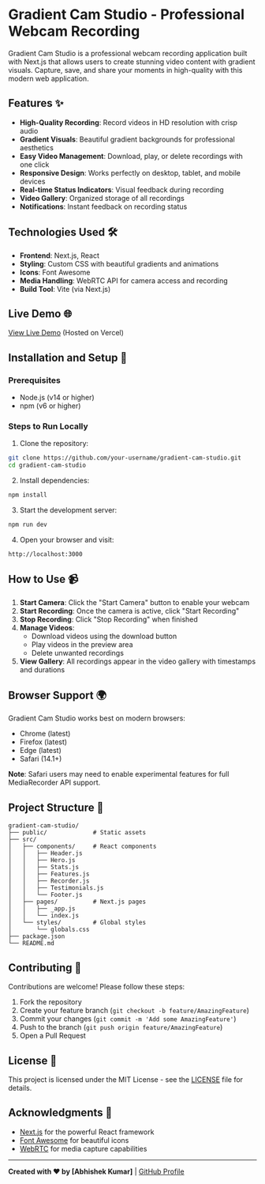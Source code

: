 # Gradient Cam Studio - Professional Webcam Recording 

Gradient Cam Studio is a professional webcam recording application built with Next.js that allows users to create stunning video content with gradient visuals. Capture, save, and share your moments in high-quality with this modern web application.

## Features ✨

- **High-Quality Recording**: Record videos in HD resolution with crisp audio
- **Gradient Visuals**: Beautiful gradient backgrounds for professional aesthetics
- **Easy Video Management**: Download, play, or delete recordings with one click
- **Responsive Design**: Works perfectly on desktop, tablet, and mobile devices
- **Real-time Status Indicators**: Visual feedback during recording
- **Video Gallery**: Organized storage of all recordings
- **Notifications**: Instant feedback on recording status

## Technologies Used 🛠️

- **Frontend**: Next.js, React
- **Styling**: Custom CSS with beautiful gradients and animations
- **Icons**: Font Awesome
- **Media Handling**: WebRTC API for camera access and recording
- **Build Tool**: Vite (via Next.js)

## Live Demo 🌐

[View Live Demo](https://gradient-cam-studio.vercel.app/) (Hosted on Vercel)

## Installation and Setup 🚀

### Prerequisites
- Node.js (v14 or higher)
- npm (v6 or higher)

### Steps to Run Locally

1. Clone the repository:
```bash
git clone https://github.com/your-username/gradient-cam-studio.git
cd gradient-cam-studio
```

2. Install dependencies:
```bash
npm install
```

3. Start the development server:
```bash
npm run dev
```

4. Open your browser and visit:
```
http://localhost:3000
```

## How to Use 📹

1. **Start Camera**: Click the "Start Camera" button to enable your webcam
2. **Start Recording**: Once the camera is active, click "Start Recording"
3. **Stop Recording**: Click "Stop Recording" when finished
4. **Manage Videos**:
   - Download videos using the download button
   - Play videos in the preview area
   - Delete unwanted recordings
5. **View Gallery**: All recordings appear in the video gallery with timestamps and durations

## Browser Support 🌍

Gradient Cam Studio works best on modern browsers:
- Chrome (latest)
- Firefox (latest)
- Edge (latest)
- Safari (14.1+)

**Note**: Safari users may need to enable experimental features for full MediaRecorder API support.

## Project Structure 📂

```
gradient-cam-studio/
├── public/             # Static assets
├── src/
│   ├── components/     # React components
│   │   ├── Header.js
│   │   ├── Hero.js
│   │   ├── Stats.js
│   │   ├── Features.js
│   │   ├── Recorder.js
│   │   ├── Testimonials.js
│   │   └── Footer.js
│   ├── pages/          # Next.js pages
│   │   ├── _app.js
│   │   └── index.js
│   └── styles/         # Global styles
│       └── globals.css
├── package.json
└── README.md
```

## Contributing 🤝

Contributions are welcome! Please follow these steps:

1. Fork the repository
2. Create your feature branch (`git checkout -b feature/AmazingFeature`)
3. Commit your changes (`git commit -m 'Add some AmazingFeature'`)
4. Push to the branch (`git push origin feature/AmazingFeature`)
5. Open a Pull Request

## License 📄

This project is licensed under the MIT License - see the [LICENSE](LICENSE) file for details.

## Acknowledgments 👏

- [Next.js](https://nextjs.org/) for the powerful React framework
- [Font Awesome](https://fontawesome.com/) for beautiful icons
- [WebRTC](https://webrtc.org/) for media capture capabilities

---

**Created with ❤️ by [Abhishek Kumar]** | [GitHub Profile](https://github.com/Student-Abhishekkumar) 
